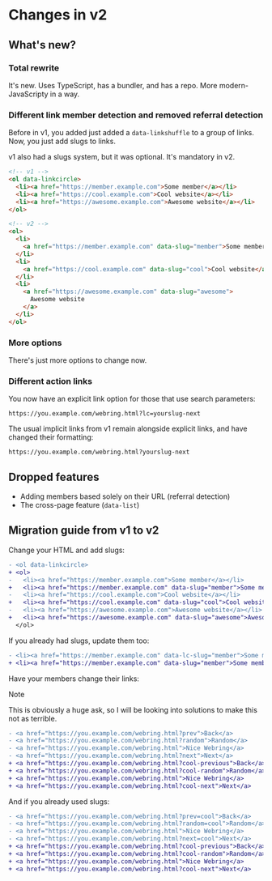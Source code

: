 # Changes in v2

## What's new?

### Total rewrite

It's new. Uses TypeScript, has a bundler, and has a repo. More modern-JavaScripty in a way.

### Different link member detection and removed referral detection

Before in v1, you added just added a `data-linkshuffle` to a group of links. Now, you just add slugs to links.

v1 also had a slugs system, but it was optional. It's mandatory in v2.

```html
<!-- v1 -->
<ol data-linkcircle>
  <li><a href="https://member.example.com">Some member</a></li>
  <li><a href="https://cool.example.com">Cool website</a></li>
  <li><a href="https://awesome.example.com">Awesome website</a></li>
</ol>

<!-- v2 -->
<ol>
  <li>
    <a href="https://member.example.com" data-slug="member">Some member</a>
  </li>
  <li>
    <a href="https://cool.example.com" data-slug="cool">Cool website</a>
  </li>
  <li>
    <a href="https://awesome.example.com" data-slug="awesome">
      Awesome website
    </a>
  </li>
</ol>
```

### More options

There's just more options to change now.

### Different action links

You now have an explicit link option for those that use search parameters:

```
https://you.example.com/webring.html?lc=yourslug-next
```

The usual implicit links from v1 remain alongside explicit links, and have changed their formatting:

```
https://you.example.com/webring.html?yourslug-next
```

## Dropped features

-   Adding members based solely on their URL (referral detection)
-   The cross-page feature (`data-list`)

## Migration guide from v1 to v2

Change your HTML and add slugs:

```diff
- <ol data-linkcircle>
+ <ol>
-   <li><a href="https://member.example.com">Some member</a></li>
+   <li><a href="https://member.example.com" data-slug="member">Some member</a></li>
-   <li><a href="https://cool.example.com">Cool website</a></li>
+   <li><a href="https://cool.example.com" data-slug="cool">Cool website</a></li>
-   <li><a href="https://awesome.example.com">Awesome website</a></li>
+   <li><a href="https://awesome.example.com" data-slug="awesome">Awesome website</a></li>
  </ol>
```

If you already had slugs, update them too:

```diff
- <li><a href="https://member.example.com" data-lc-slug="member">Some member</a></li>
+ <li><a href="https://member.example.com" data-slug="member">Some member</a></li>
```

Have your members change their links:

> [!Note]
> This is obviously a huge ask, so I will be looking into solutions to make this not as terrible.

```diff
- <a href="https://you.example.com/webring.html?prev">Back</a>
- <a href="https://you.example.com/webring.html?random">Random</a>
- <a href="https://you.example.com/webring.html">Nice Webring</a>
- <a href="https://you.example.com/webring.html?next">Next</a>
+ <a href="https://you.example.com/webring.html?cool-previous">Back</a>
+ <a href="https://you.example.com/webring.html?cool-random">Random</a>
+ <a href="https://you.example.com/webring.html">Nice Webring</a>
+ <a href="https://you.example.com/webring.html?cool-next">Next</a>
```

And if you already used slugs:

```diff
- <a href="https://you.example.com/webring.html?prev=cool">Back</a>
- <a href="https://you.example.com/webring.html?random=cool">Random</a>
- <a href="https://you.example.com/webring.html">Nice Webring</a>
- <a href="https://you.example.com/webring.html?next=cool">Next</a>
+ <a href="https://you.example.com/webring.html?cool-previous">Back</a>
+ <a href="https://you.example.com/webring.html?cool-random">Random</a>
+ <a href="https://you.example.com/webring.html">Nice Webring</a>
+ <a href="https://you.example.com/webring.html?cool-next">Next</a>
```
